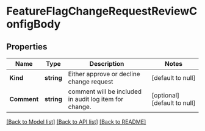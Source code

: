 # FeatureFlagChangeRequestReviewConfigBody

## Properties
Name | Type | Description | Notes
------------ | ------------- | ------------- | -------------
**Kind** | **string** | Either approve or decline change request | [default to null]
**Comment** | **string** | comment will be included in audit log item for change. | [optional] [default to null]

[[Back to Model list]](../README.md#documentation-for-models) [[Back to API list]](../README.md#documentation-for-api-endpoints) [[Back to README]](../README.md)


